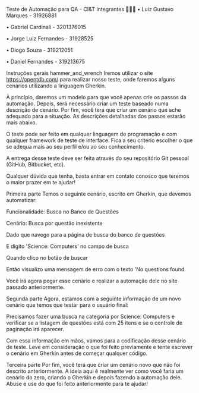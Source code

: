 Teste de Automação para QA - CI&T
Integrantes 🧑🏽‍💻
• Luiz Gustavo Marques - 31926881

• Gabriel Cardinali - 3201376015

• Jorge Luiz Fernandes - 31928525

• Diogo Souza - 319212051

• Daniel Fernandes - 319213675

Instruções gerais hammer_and_wrench
Iremos utilizar o site https://opentdb.com/ para realizar nosso teste, onde faremos alguns cenários utilizando a linguagem Gherkin.

À princípio, daremos um modelo para que você apenas crie os passos da automação. Depois, será necessário criar um teste baseado numa descrição de cenário. Por fim, você terá que criar um cenário que ache adequado para a situação. As descrições detalhadas dos passos estarão mais abaixo.

O teste pode ser feito em qualquer linguagem de programação e com qualquer framework de teste de interface. Fica a seu critério escolher o que se adequa mais ao seu perfil e/ou ao seu conhecimento.

A entrega desse teste deve ser feita através do seu repositório Git pessoal (GitHub, Bitbucket, etc).

Qualquer dúvida que tenha, basta entrar em contato conosco que teremos o maior prazer em te ajudar!

Primeira parte
Temos o seguinte cenário, escrito em Gherkin, que devemos automatizar:

Funcionalidade: Busca no Banco de Questões

Cenário: Busca por questão inexistente

Dado que navego para a página de busca do banco de questões

E digito 'Science: Computers' no campo de busca

Quando clico no botão de buscar

Então visualizo uma mensagem de erro com o texto 'No questions found.

Você irá agora pegar esse cenário e realizar a automação dele no site passado anteriormente.

Segunda parte
Agora, estamos com a seguinte informação de um novo cenário que temos que testar para o usuário final:

Precisamos fazer uma busca na categoria por Science: Computers e verificar se a listagem de questões está com 25 itens e se o controle de paginação irá aparecer.

Com essa informação em mãos, vamos para a codificação desse cenário de teste. Leve em consideração o que foi feito previamente e tente escrever o cenário em Gherkin antes de começar qualquer código.

Terceira parte
Por fim, você terá que criar um cenário novo que não foi descrito anteriormente. A ideia aqui é realmente ver como você faria um cenário do zero, criando o Gherkin e depois fazendo a automação dele. Abuse e use do que foi feito anteriormente para te ajudar!

